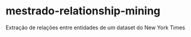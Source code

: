 # mestrado-relationship-mining
Extração de relações entre entidades de um dataset do New York Times
